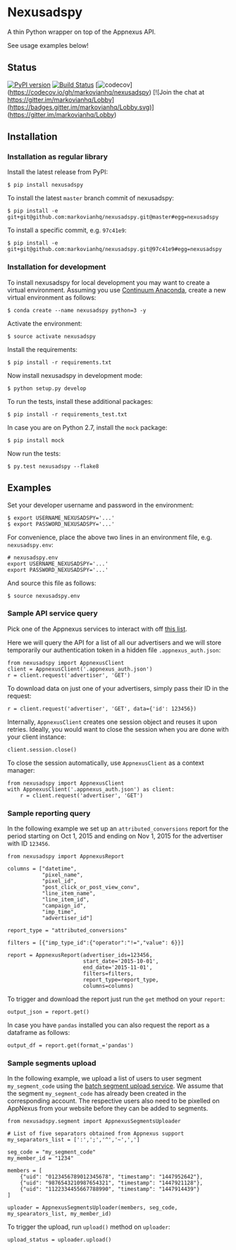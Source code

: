 # Nexusadspy

A thin Python wrapper on top of the Appnexus API.

See usage examples below!

## Status

[![PyPI version](https://badge.fury.io/py/nexusadspy.svg)](https://badge.fury.io/py/nexusadspy)
[![Build Status](https://travis-ci.org/markovianhq/nexusadspy.svg)](https://travis-ci.org/markovianhq/nexusadspy)
[![codecov](https://codecov.io/gh/markovianhq/nexusadspy/branch/master/graph/badge.svg)]
(https://codecov.io/gh/markovianhq/nexusadspy)
[![Join the chat at https://gitter.im/markovianhq/Lobby](https://badges.gitter.im/markovianhq/Lobby.svg)]
(https://gitter.im/markovianhq/Lobby)

## Installation

### Installation as regular library

Install the latest release from PyPI:

    $ pip install nexusadspy

To install the latest `master` branch commit of nexusadspy:

    $ pip install -e git+git@github.com:markovianhq/nexusadspy.git@master#egg=nexusadspy

To install a specific commit, e.g. `97c41e9`:

    $ pip install -e git+git@github.com:markovianhq/nexusadspy.git@97c41e9#egg=nexusadspy

### Installation for development

To install nexusadspy for local development you may want to create a virtual environment.
Assuming you use [Continuum Anaconda](https://www.continuum.io/downloads), create
a new virtual environment as follows:

    $ conda create --name nexusadspy python=3 -y

Activate the environment:

    $ source activate nexusadspy

Install the requirements:

    $ pip install -r requirements.txt

Now install nexusadspy in development mode:

    $ python setup.py develop

To run the tests, install these additional packages:

    $ pip install -r requirements_test.txt

In case you are on Python 2.7, install the `mock` package:

    $ pip install mock

Now run the tests:

    $ py.test nexusadspy --flake8

## Examples

Set your developer username and password in the environment:

    $ export USERNAME_NEXUSADSPY='...'
    $ export PASSWORD_NEXUSADSPY='...'

For convenience, place the above two lines in an environment file,
e.g. `nexusadspy.env`:

    # nexusadspy.env
    export USERNAME_NEXUSADSPY='...'
    export PASSWORD_NEXUSADSPY='...'

And source this file as follows:

    $ source nexusadspy.env

### Sample API service query

Pick one of the Appnexus services to interact with off
[this list](https://wiki.appnexus.com/display/api/API+Services).

Here we will query the API for a list of all our advertisers and we
will store temporarily our authentication token in a hidden file
`.appnexus_auth.json`:

    from nexusadspy import AppnexusClient
    client = AppnexusClient('.appnexus_auth.json')
    r = client.request('advertiser', 'GET')

To download data on just one of your advertisers, simply pass their ID
in the request:

    r = client.request('advertiser', 'GET', data={'id': 123456})

Internally, `AppnexusClient` creates one session object and reuses
it upon retries.
Ideally, you would want to close the session when you are done with
your client instance:

    client.session.close()

To close the session automatically, use `AppnexusClient` as a context manager:

    from nexusadspy import AppnexusClient
    with AppnexusClient('.appnexus_auth.json') as client:
        r = client.request('advertiser', 'GET')

### Sample reporting query

In the following example we set up an `attributed_conversions` report
for the period starting on Oct 1, 2015 and ending on Nov 1, 2015 
for the advertiser with ID `123456`.

    from nexusadspy import AppnexusReport

    columns = ["datetime",
               "pixel_name",
               "pixel_id",
               "post_click_or_post_view_conv",
               "line_item_name",
               "line_item_id",
               "campaign_id",
               "imp_time",
               "advertiser_id"]

    report_type = "attributed_conversions"

    filters = [{"imp_type_id":{"operator":"!=","value": 6}}]

    report = AppnexusReport(advertiser_ids=123456,
                            start_date='2015-10-01',
                            end_date='2015-11-01',
                            filters=filters,
                            report_type=report_type,
                            columns=columns)

To trigger and download the report just run the `get` method on your `report`:

    output_json = report.get()

In case you have `pandas` installed you can also request the report as a
dataframe as follows:

    output_df = report.get(format_='pandas')

### Sample segments upload

In the following example, we upload a list of users to user segment `my_segment_code`
using the [batch segment upload service](https://wiki.appnexus.com/display/api/Batch+Segment+Service).
We assume that the segment `my_segment_code` has already been created in the corresponding account.
The respective users also need to be pixelled on AppNexus from your website before they can be added to segments.

    from nexusadspy.segment import AppnexusSegmentsUploader

    # List of five separators obtained from Appnexus support
    my_separators_list = [':',';','^','~',',']

    seg_code = "my_segment_code"
    my_member_id = "1234"

    members = [
        {"uid": "0123456789012345678", "timestamp": "1447952642"},
        {"uid": "9876543210987654321", "timestamp": "1447921128"},
        {"uid": "1122334455667788990", "timestamp": "1447914439"}
    ]

    uploader = AppnexusSegmentsUploader(members, seg_code, my_spearators_list, my_member_id)

To trigger the upload, run `upload()` method on `uploader`:

    upload_status = uploader.upload()

